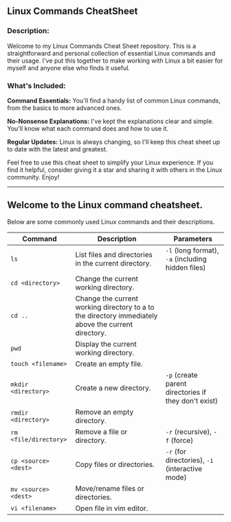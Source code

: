 ## Linux Commands CheatSheet

### Description:
Welcome to my Linux Commands Cheat Sheet repository. This is a straightforward and personal collection of essential Linux commands and their usage. I've put this together to make working with Linux a bit easier for myself and anyone else who finds it useful.

### What's Included:

**Command Essentials:** You'll find a handy list of common Linux commands, from the basics to more advanced ones.

**No-Nonsense Explanations:** I've kept the explanations clear and simple. You'll know what each command does and how to use it.

**Regular Updates:** Linux is always changing, so I'll keep this cheat sheet up to date with the latest and greatest.

Feel free to use this cheat sheet to simplify your Linux experience. If you find it helpful, consider giving it a star and sharing it with others in the Linux community. Enjoy!

---------------------------------------------------------------------------------------------------------------

## Welcome to the Linux command cheatsheet.   
Below are some commonly used Linux commands and their descriptions.


| Command               | Description                                           | Parameters                                         |
|-----------------------|-------------------------------------------------------|----------------------------------------------------|
| `ls`                  | List files and directories in the current directory. | `-l` (long format), `-a` (including hidden files)  |
| `cd <directory>`      | Change the current working directory.               |                                                    |
| `cd ..`               | Change the current working directory to a to the directory immediately above the current directory.|                                                    |
| `pwd`                 | Display the current working directory.              |                                                    |
| `touch <filename>`    | Create an empty file.                                |                                                    |
| `mkdir <directory>`   | Create a new directory.                              | `-p` (create parent directories if they don't exist) |
| `rmdir <directory>`   | Remove an empty directory.                           |                                                    |
| `rm <file/directory>` | Remove a file or directory.                          | `-r` (recursive), `-f` (force)                     |
| `cp <source> <dest>`  | Copy files or directories.                           | `-r` (for directories), `-i` (interactive mode)   |
| `mv <source> <dest>`  | Move/rename files or directories.                    |                                                    |
| `vi <filename>`       | Open file in vim editor.                             |                                                    |

